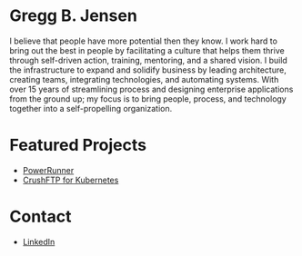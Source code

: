 # Gregg B. Jensen

I believe that people have more potential then they know. I work hard to bring out the best in people by facilitating a culture that helps them thrive through self-driven action, training, mentoring, and a shared vision. I build the infrastructure to expand and solidify business by leading architecture, creating teams, integrating technologies, and automating systems. With over 15 years of streamlining process and designing enterprise applications from the ground up; my focus is to bring people, process, and technology together into a self-propelling organization.

# Featured Projects
- [PowerRunner](https://github.com/greggbjensen/power-runner)
- [CrushFTP for Kubernetes](https://github.com/greggbjensen/helm-crushftp)

# Contact
- [LinkedIn](https://www.linkedin.com/in/greggbjensen/)
